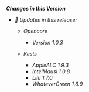 _**Changes in this Version**_

- _🎉 Updates in this release:_    

  - _Opencore_
    - _Version 1.0.3_

  - _Kests_
    - _AppleALC 1.9.3_
    - _IntelMausi 1.0.8_
    - _Lilu 1.7.0_    
    - _WhateverGreen 1.6.9_
